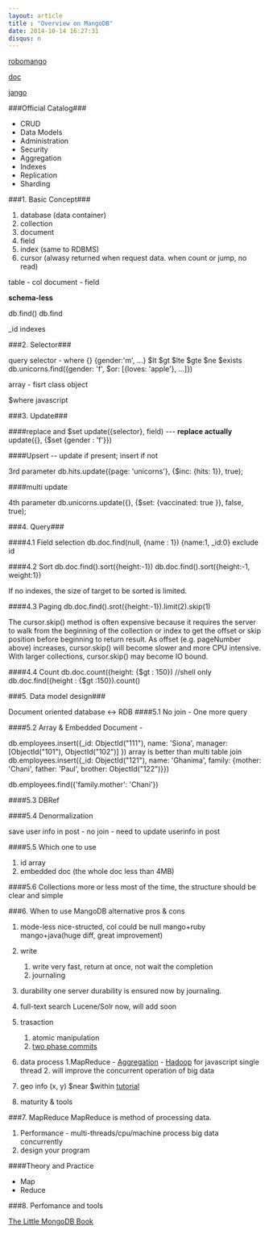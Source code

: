 ```yaml
---
layout: article
title : "Overview on MangoDB"
date: 2014-10-14 16:27:31
disqus: n
---
```


[robomango](https://github.com/paralect/robomongo)

[doc](http://docs.mongodb.org/manual)

[jango](http://jongo.org/)

###Official Catalog###
- CRUD
- Data Models
- Administration
- Security
- Aggregation
- Indexes
- Replication
- Sharding

###1. Basic Concept###
1. database (data container)
2. collection
3. document
4. field
5. index (same to RDBMS)
6. cursor (alwasy returned when request data. when count or jump, no read)

table - col
document - field

**schema-less**

db.find() db.find

_id indexes

###2. Selector###

query selector  - where
{}
{gender:'m', ...}
$lt $gt $lte $gte $ne $exists
db.unicorns.find({gender: 'f', $or: [{loves: 'apple'}, ...]})

array - fisrt class object

$where javascript

###3. Update###

####replace and $set
update({selector}, field) --- **replace actually**
update({}, {$set {gender : 'f'}})

####Upsert -- update if present; insert if not

3rd parameter
db.hits.update({page: 'unicorns'}, {$inc: {hits: 1}}, true);

####multi update

4th parameter
db.unicorns.update({}, {$set: {vaccinated: true }}, false, true);


###4. Query###

####4.1 Field selection
db.doc.find(null, {name : 1})
{name:1, _id:0} exclude id

####4.2 Sort
db.doc.find().sort({height:-1})
db.doc.find().sort({height:-1, weight:1})

If no indexes, the size of target to be sorted is limited.

####4.3 Paging
db.doc.find().srot({height:-1}).limit(2).skip(1)

The cursor.skip() method is often expensive because it requires the server to walk from the beginning of the collection or index to get the offset or skip position before beginning to return result. As offset (e.g. pageNumber above) increases, cursor.skip() will become slower and more CPU intensive. With larger collections, cursor.skip() may become IO bound.

####4.4 Count
db.doc.count({height: {$gt : 150}) //shell only
db.doc.find({height : {$gt :150}).count()

###5. Data model design###

Document oriented database <-> RDB
####5.1 No join - One more query

####5.2 Array & Embedded Document -

db.employees.insert({_id: ObjectId("111"), name: 'Siona', manager: [ObjectId("101"), ObjectId("102")] })
array is better than multi table join
db.employees.insert({_id: ObjectId("121"), name: 'Ghanima', family: {mother: 'Chani', father: 'Paul', brother: ObjectId("122")}})

db.employees.find({'family.mother': 'Chani'})

####5.3 DBRef

####5.4 Denormalization

save user info in post - no join - need to update userinfo in post

####5.5 Which one to use

1. id array
2. embedded doc (the whole doc less than 4MB)

####5.6 Collections more or less
most of the time, the structure should be clear and simple

###6. When to use MangoDB
alternative pros & cons

1. mode-less
nice-structed, col could be null
mango+ruby mango+java(huge diff, great improvement)
2. write
	1. write very fast, return at once, not wait the completion
	2. journaling
3. durability
	one server durability is ensured now by journaling.
4. full-text search
	Lucene/Solr now, will add soon
5. trasaction
	1. atomic manipulation
	2. [two phase commits](http://docs.mongodb.org/manual/tutorial/perform-two-phase-commits/)
6. data process
	1.MapReduce - [Aggregation](http://docs.mongodb.org/manual/aggregation/) - [Hadoop](https://github.com/mongodb/mongo-hadoop) for javascript single thread
	2. will improve the concurrent operation of big data
7. geo info
	(x, y)
	$near $within
	[tutorial](http://tutorial.mongly.com/geo/index)

8. maturity & tools

###7. MapReduce
MapReduce is method of processing data.
1. Performance - multi-threads/cpu/machine process big data concurrently
2. design your program

####Theory and Practice
- Map
- Reduce



###8. Perfomance and tools


[The Little MongoDB Book](https://github.com/justinyhuang/the-little-mongodb-book-cn/blob/master/mongodb.md)
